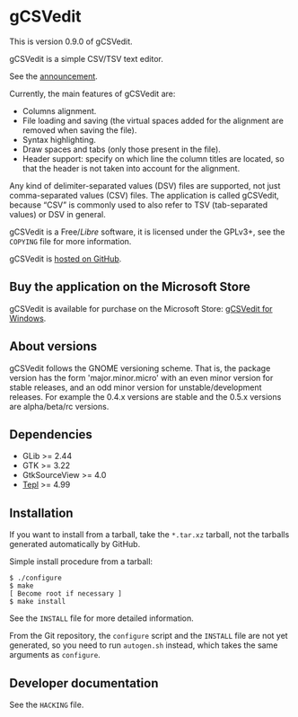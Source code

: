 gCSVedit
========

This is version 0.9.0 of gCSVedit.

gCSVedit is a simple CSV/TSV text editor.

See the [announcement](https://swilmet.be/blog/2015/11/03/announcing-gcsvedit-a-simple-text-editor-to-edit-csv-files/).

Currently, the main features of gCSVedit are:
- Columns alignment.
- File loading and saving (the virtual spaces added for the alignment are
  removed when saving the file).
- Syntax highlighting.
- Draw spaces and tabs (only those present in the file).
- Header support: specify on which line the column titles are located, so that
  the header is not taken into account for the alignment.

Any kind of delimiter-separated values (DSV) files are supported, not just
comma-separated values (CSV) files. The application is called gCSVedit, because
“CSV” is commonly used to also refer to TSV (tab-separated values) or DSV in
general.

gCSVedit is a Free/_Libre_ software, it is licensed under the GPLv3+, see the
`COPYING` file for more information.

gCSVedit is [hosted on GitHub](https://github.com/swilmet/gCSVedit).

Buy the application on the Microsoft Store
------------------------------------------

gCSVedit is available for purchase on the Microsoft Store:
[gCSVedit for Windows](https://www.microsoft.com/store/apps/9N7MP1CQ3M32).

About versions
--------------

gCSVedit follows the GNOME versioning scheme. That is, the package version has
the form 'major.minor.micro' with an even minor version for stable releases,
and an odd minor version for unstable/development releases. For example the
0.4.x versions are stable and the 0.5.x versions are alpha/beta/rc versions.

Dependencies
------------

- GLib >= 2.44
- GTK >= 3.22
- GtkSourceView >= 4.0
- [Tepl](https://wiki.gnome.org/Projects/Tepl) >= 4.99

Installation
------------

If you want to install from a tarball, take the `*.tar.xz` tarball, not the
tarballs generated automatically by GitHub.

Simple install procedure from a tarball:

```
$ ./configure
$ make
[ Become root if necessary ]
$ make install
```

See the `INSTALL` file for more detailed information.

From the Git repository, the `configure` script and the `INSTALL` file are not
yet generated, so you need to run `autogen.sh` instead, which takes the same
arguments as `configure`.

Developer documentation
-----------------------

See the `HACKING` file.
